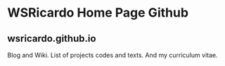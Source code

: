 # WSRicardo Home Page Github
## wsricardo.github.io
Blog and Wiki. List of projects codes and texts. And my curriculum vitae.
